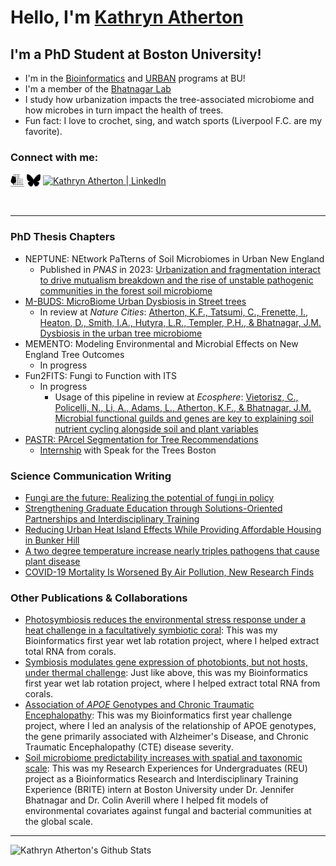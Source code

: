# Hello, I'm [Kathryn Atherton][website]

## I'm a PhD Student at Boston University!
- I'm in the [Bioinformatics](https://www.bu.edu/bioinformatics/) and [URBAN](https://sites.bu.edu/urban/) programs at BU!
- I'm a member of the [Bhatnagar Lab](https://microbesatbu.wordpress.com/)
- I study how urbanization impacts the tree-associated microbiome and how microbes in turn impact the health of trees.
- Fun fact: I love to crochet, sing, and watch sports (Liverpool F.C. are my favorite). 

### Connect with me:

[<img align="center" alt="kathrynatherton.com" width="22px" src="logos.png" />][website]
[<img align="center" alt="Kathryn Atherton | BlueSky" width="22px" src="Bluesky--Streamline-Simple-Icons.svg" />][bluesky]
[<img align="center" alt="Kathryn Atherton | LinkedIn" width="22px" src="https://cdn.jsdelivr.net/npm/simple-icons@v3/icons/linkedin.svg" />][linkedin]

<br />

---
### PhD Thesis Chapters
<!-- BLOG-POST-LIST:START -->
- NEPTUNE: NEtwork PaTterns of Soil Microbiomes in Urban New England
    - Published in _PNAS_ in 2023: [Urbanization and fragmentation interact to drive mutualism breakdown and the rise of unstable pathogenic communities in the forest soil microbiome](https://doi.org/10.1073/pnas.2307519120)
- [M-BUDS: MicroBiome Urban Dysbiosis in Street trees](https://github.com/k-atherton/M-BUDS)
  - In review at _Nature Cities_: [Atherton, K.F., Tatsumi, C., Frenette, I., Heaton, D., Smith, I.A., Hutyra, L.R., Templer, P.H., & Bhatnagar, J.M. Dysbiosis in the urban tree microbiome](https://doi.org/10.21203/rs.3.rs-5939048/v1)
- MEMENTO: Modeling Environmental and Microbial Effects on New England Tree Outcomes
  - In progress
- Fun2FITS: Fungi to Function with ITS
  - In progress
      - Usage of this pipeline in review at _Ecosphere_: [Vietorisz, C., Policelli, N., Li, A., Adams, L., Atherton, K.F., & Bhatnagar, J.M. Microbial functional guilds and genes are key to explaining soil nutrient cycling alongside soil and plant variables](https://doi.org/10.1101/2024.12.13.627780) 
- [PASTR: PArcel Segmentation for Tree Recommendations](https://github.com/k-atherton/PASTR)
  - [Internship](https://sites.bu.edu/urban/atherton-speak-for-the-trees/) with Speak for the Trees Boston
<!-- BLOG-POST-LIST:END -->

### Science Communication Writing
<!-- BLOG-POST-LIST:START -->
- [Fungi are the future: Realizing the potential of fungi in policy](https://sciencepolicyreview.pubpub.org/pub/av7npje2/release/2)
- [Strengthening Graduate Education through Solutions-Oriented Partnerships and Interdisciplinary Training](https://doi.org/10.1186/s42055-024-00074-x)
- [Reducing Urban Heat Island Effects While Providing Affordable Housing in Bunker Hill](https://doi.org/10.38126/JSPG180404)
- [A two degree temperature increase nearly triples pathogens that cause plant disease](https://massivesci.com/notes/soil-health-pathogens-food-agriculture-production/)
- [COVID-19 Mortality Is Worsened By Air Pollution, New Research Finds](https://www.sciencefriday.com/articles/air-pollution-covid/)
<!-- BLOG-POST-LIST:END -->

### Other Publications & Collaborations
<!-- BLOG-POST-LIST:START -->
- [Photosymbiosis reduces the environmental stress response under a heat challenge in a facultatively symbiotic coral](https://doi.org/10.1038/s41598-024-66057-2): This was my Bioinformatics first year wet lab rotation project, where I helped extract total RNA from corals.
- [Symbiosis modulates gene expression of photobionts, but not hosts, under thermal challenge](https://doi.org/10.1111/mec.17318): Just like above, this was my Bioinformatics first year wet lab rotation project, where I helped extract total RNA from corals. 
- [Association of _APOE_ Genotypes and Chronic Traumatic Encephalopathy](https://jamanetwork.com/journals/jamaneurology/fullarticle/2793575): This was my Bioinformatics first year challenge project, where I led an analysis of the relationship of APOE genotypes, the gene primarily associated with Alzheimer's Disease, and Chronic Traumatic Encephalopathy (CTE) disease severity.
- [Soil microbiome predictability increases with spatial and taxonomic scale](https://doi.org/10.1038/s41559-021-01445-9): This was my Research Experiences for Undergraduates (REU) project as a Bioinformatics Research and Interdisciplinary Training Experience (BRITE) intern at Boston University under Dr. Jennifer Bhatnagar and Dr. Colin Averill where I helped fit models of environmental covariates against fungal and bacterial communities at the global scale.
<!-- BLOG-POST-LIST:END -->
---

<img align="left" alt="Kathryn Atherton's Github Stats" src="https://github-readme-stats.vercel.app/api?username=k-atherton&show_icons=true&hide_border=true" />

[website]: https://kathrynatherton.com
[bluesky]: https://bsky.app/profile/k8eatherton.bsky.social
[linkedin]: https://www.linkedin.com/in/kathryn-atherton/
